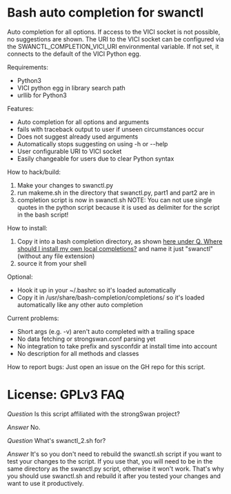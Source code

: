 Bash auto completion for swanctl
================================

Auto completion for all options. If access to the VICI socket is not possible,
no suggestions are shown.
The URI to the VICI socket can be configured via the SWANCTL_COMPLETION_VICI_URI
environmental variable. If not set, it connects to the default of the VICI Python egg.

Requirements:
* Python3
* VICI python egg in library search path
* urllib for Python3

Features:
* Auto completion for all options and arguments
* fails with traceback output to user if unseen circumstances occur
* Does not suggest already used arguments
* Automatically stops suggesting on using -h or --help
* User configurable URI to VICI socket
* Easily changeable for users due to clear Python syntax

How to hack/build:
1) Make your changes to swanctl.py
2) run makeme.sh in the directory that swanctl.py, part1 and part2 are in
3) completion script is now in swanctl.sh
NOTE: You can not use single quotes in the python script because it is used as delimiter
for the script in the bash script!

How to install:
1) Copy it into a bash completion directory, as shown [here under Q. Where should I install my own local completions?](https://github.com/scop/bash-completion/blob/master/README.md) and name it just "swanctl" (without any file extension)
2) source it from your shell

Optional:
* Hook it up in your \~/.bashrc so it's loaded automatically
* Copy it in /usr/share/bash-completion/completions/ so it's loaded
  automatically like any other auto completion

Current problems:
* Short args (e.g. -v) aren't auto completed with a trailing space
* No data fetching or strongswan.conf parsing yet
* No integration to take prefix and sysconfdir at install time into account
* No description for all methods and classes

How to report bugs:
Just open an issue on the GH repo for this script.

License: GPLv3
FAQ
===
*Question* Is this script affiliated with the strongSwan project?

*Answer*   No.

*Question* What's swanctl_2.sh for?

*Answer*   It's so you don't need to rebuild the swanctl.sh script if you want to test your changes to the script.
           If you use that, you will need to be in the same directory as the swanctl.py script, otherwise it won't work. That's why you should use swanctl.sh and rebuild it after you tested your changes and want to use it productively.
